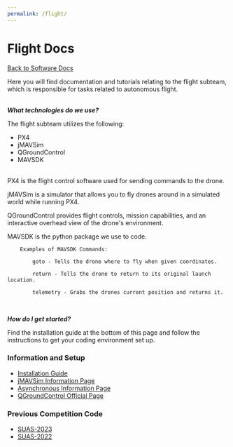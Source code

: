 ```yaml
---
permalink: /flight/
---
```


# Flight Docs

[Back to Software Docs](/docs/)

Here you will find documentation and tutorials relating to the flight subteam, which is responsible for tasks related to autonomous flight.

\
***What technologies do we use?***

The flight subteam utilizes the following:
- PX4
- jMAVSim
- QGroundControl
- MAVSDK

\
PX4 is the flight control software used for sending commands to the drone.

jMAVSim is a simulator that allows you to fly drones around in a simulated world while running PX4.

QGroundControl provides flight controls, mission capabilities, and an interactive overhead view of the drone's environment.

MAVSDK is the python package we use to code.

```
    Examples of MAVSDK Commands:

        goto - Tells the drone where to fly when given coordinates.

        return - Tells the drone to return to its original launch location.

        telemetry - Grabs the drones current position and returns it.
        
```

\
***How do I get started?***

Find the installation guide at the bottom of this page and follow the instructions to get your coding environment set up.
 
### Information and Setup ###

- [Installation Guide](/docs/flight/installation_guide/)
- [jMAVSim Information Page](/docs/flight/jmavsim/)
- [Asynchronous Information Page](/docs/flight/asynchronous/)
- [QGroundControl Official Page](https://docs.qgroundcontrol.com/master/en/index.html)

### Previous Competition Code ###

- [SUAS-2023](https://github.com/MissouriMRR/SUAS-2023/tree/develop/flight)
- [SUAS-2022](https://github.com/MissouriMRR/SUAS-2022/tree/develop/flight)